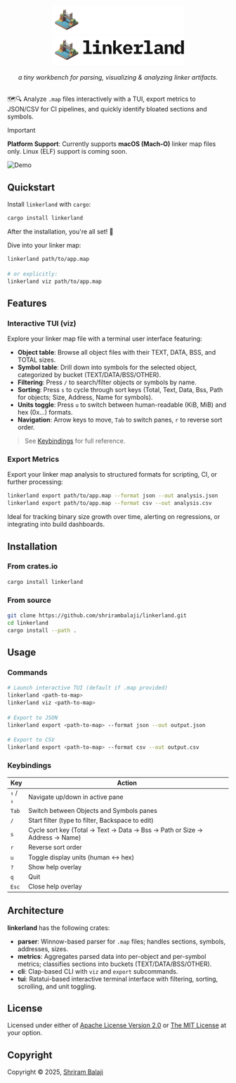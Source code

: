 <p align="center">
    <img src="./.github/images/logo-dark.png#gh-dark-mode-only" width="300">
    <img src="./.github/images/logo-light.png#gh-light-mode-only" width="300">
    <br>
    <br>
    <em>a tiny workbench for parsing, visualizing & analyzing linker artifacts.</em>
    <br>
    <br>
</p>

🗺️🔍 Analyze `.map` files interactively with a TUI, export metrics to JSON/CSV for CI pipelines, and quickly identify bloated sections and symbols.

> [!IMPORTANT]  
> **Platform Support**: Currently supports **macOS (Mach-O)** linker map files only. Linux (ELF) support is coming soon.

![Demo](./.github/demo.gif)

## Quickstart

Install `linkerland` with `cargo`:

```bash
cargo install linkerland
```

After the installation, you're all set! 💯

Dive into your linker map:

```bash
linkerland path/to/app.map

# or explicitly:
linkerland viz path/to/app.map
```

## Features

### Interactive TUI (viz)

Explore your linker map file with a terminal user interface featuring:

- **Object table**: Browse all object files with their TEXT, DATA, BSS, and TOTAL sizes.
- **Symbol table**: Drill down into symbols for the selected object, categorized by bucket (TEXT/DATA/BSS/OTHER).
- **Filtering**: Press `/` to search/filter objects or symbols by name.
- **Sorting**: Press `s` to cycle through sort keys (Total, Text, Data, Bss, Path for objects; Size, Address, Name for symbols).
- **Units toggle**: Press `u` to switch between human-readable (KiB, MiB) and hex (0x...) formats.
- **Navigation**: Arrow keys to move, `Tab` to switch panes, `r` to reverse sort order.

> See [Keybindings](#keybindings) for full reference.

### Export Metrics

Export your linker map analysis to structured formats for scripting, CI, or further processing:

```bash
linkerland export path/to/app.map --format json --out analysis.json
linkerland export path/to/app.map --format csv --out analysis.csv
```

Ideal for tracking binary size growth over time, alerting on regressions, or integrating into build dashboards.

## Installation

### From crates.io

```bash
cargo install linkerland
```

### From source

```bash
git clone https://github.com/shrirambalaji/linkerland.git
cd linkerland
cargo install --path .
```

## Usage

### Commands

```bash
# Launch interactive TUI (default if .map provided)
linkerland <path-to-map>
linkerland viz <path-to-map>

# Export to JSON
linkerland export <path-to-map> --format json --out output.json

# Export to CSV
linkerland export <path-to-map> --format csv --out output.csv
```

### Keybindings

| Key       | Action                                                                     |
| --------- | -------------------------------------------------------------------------- |
| `↑` / `↓` | Navigate up/down in active pane                                            |
| `Tab`     | Switch between Objects and Symbols panes                                   |
| `/`       | Start filter (type to filter, Backspace to edit)                           |
| `s`       | Cycle sort key (Total → Text → Data → Bss → Path or Size → Address → Name) |
| `r`       | Reverse sort order                                                         |
| `u`       | Toggle display units (human ↔ hex)                                         |
| `?`       | Show help overlay                                                          |
| `q`       | Quit                                                                       |
| `Esc`     | Close help overlay                                                         |

## Architecture

**linkerland** has the following crates:

- **parser**: Winnow-based parser for `.map` files; handles sections, symbols, addresses, sizes.
- **metrics**: Aggregates parsed data into per-object and per-symbol metrics; classifies sections into buckets (TEXT/DATA/BSS/OTHER).
- **cli**: Clap-based CLI with `viz` and `export` subcommands.
- **tui**: Ratatui-based interactive terminal interface with filtering, sorting, scrolling, and unit toggling.

## License

Licensed under either of [Apache License Version 2.0](./LICENSE-APACHE) or [The MIT License](./LICENSE-MIT) at your option.

## Copyright

Copyright © 2025, [Shriram Balaji](https://github.com/shrirambalaji)
